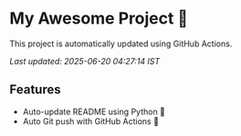 # My Awesome Project 🚀

This project is automatically updated using GitHub Actions.

_Last updated: 2025-06-20 04:27:14 IST_

## Features
- Auto-update README using Python 🐍
- Auto Git push with GitHub Actions 🤖
